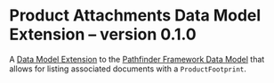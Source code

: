 # Product Attachments Data Model Extension – version 0.1.0

A [Data Model Extension](https://wbcsd.github.io/data-model-extensions/)
to the [Pathfinder Framework Data Model](https://wbcsd.github.io/data-exchange-protocol/v2/#data-model)
that allows for listing associated documents with a `ProductFootprint`.
